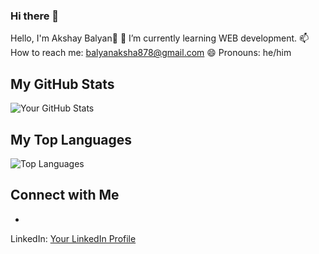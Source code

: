### Hi there 👋
 Hello, I'm Akshay Balyan👋
 🌱 I’m currently learning WEB development.
 📫 How to reach me: balyanaksha878@gmail.com
 😄 Pronouns: he/him

## My GitHub Stats
![
Your GitHub Stats
](
https://github-readme-stats.vercel.app/api?username=akshaybalyan054&show_icons=true&theme=dark
)

## My Top Languages
![
Top Languages
](
https://github-readme-stats.vercel.app/api/top-langs/?username=akshaybalyan054&layout=compact&theme=dark
)

## Connect with Me
-
 LinkedIn: [
Your LinkedIn Profile
](
https://www.linkedin.com/in/akshay-balyan-a8ba82210/
)
